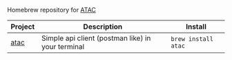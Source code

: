 Homebrew repository for [ATAC](https://github.com/Julien-cpsn/ATAC/)

<!-- project_table_start -->
| Project                                     | Description                                       | Install             |
| ------------------------------------------- | ------------------------------------------------- | ------------------- |
| [atac](https://github.com/Julien-cpsn/ATAC) | Simple api client (postman like) in your terminal | `brew install atac` |
<!-- project_table_end -->
